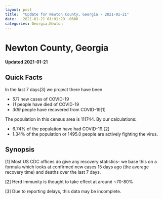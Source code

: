 ```yaml
---
layout: post
title:  "Update for Newton County, Georgia - 2021-01-21"
date:   2021-01-21 01:01:29 -0600
categories: Georgia,Newton
---
```


# Newton County, Georgia
#### Updated 2021-01-21

## Quick Facts

In the last 7 days[3] we project there have been
- *571* new cases of COVID-19
- *11* people have died of COVID-19
- *309* people have recovered from COVID-19[1]

The population in this census area is 111744. By our calculations:
- 6.74% of the population have had COVID-19.[2]
- 1.34% of the population or 1495.0 people are actively fighting the virus.

## Synopsis




[1] Most US CDC offices do give any recovery statistics- we base this on a formula which looks at confirmed new cases
15 days ago (the average recovery time) and deaths over the last 7 days.

[2] Herd Immunity is thought to take effect at around ~70-80%

[3] Due to reporting delays, this data may be incomplete.
 
    